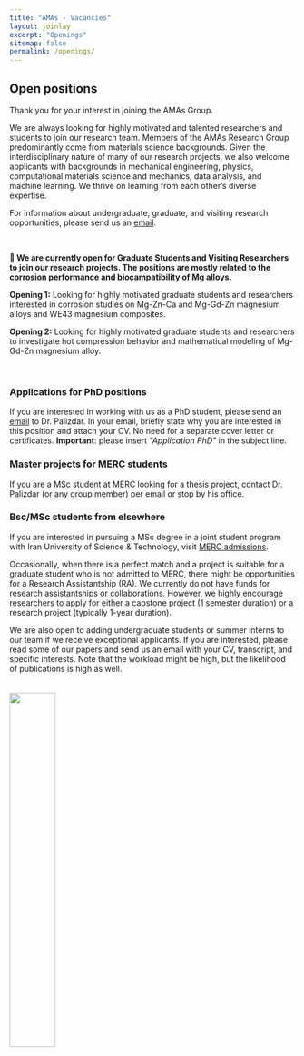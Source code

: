 ```yaml
---
title: "AMAs - Vacancies"
layout: joinlay
excerpt: "Openings"
sitemap: false
permalink: /openings/
---
```

## Open positions

Thank you for your interest in joining the AMAs Group.

We are always looking for highly motivated and talented researchers and students to join our research team. Members of the AMAs Research Group predominantly come from materials science backgrounds. Given the interdisciplinary nature of many of our research projects, we also welcome applicants with backgrounds in mechanical engineering, physics, computational materials science and mechanics, data analysis, and machine learning. We thrive on learning from each other’s diverse expertise.

For information about undergraduate, graduate, and visiting research opportunities, please send us an [email](mailto:amasresearchgroup@gmail.com).

<br>

**📢 We are currently open for Graduate Students and Visiting Researchers to join our research projects. The positions are mostly related to the corrosion performance and biocampatibility of Mg alloys.**

**Opening 1:** Looking for highly motivated graduate students and researchers interested in corrosion studies on Mg-Zn-Ca and Mg-Gd-Zn magnesium alloys and WE43 magnesium composites. 
<!-- For more information, please see [(this document)]({{ site.url }}{{ site.baseurl }}/downloads/PHD1.pdf). -->

**Opening 2:** Looking for highly motivated graduate students and researchers to investigate hot compression behavior and mathematical modeling of Mg-Gd-Zn magnesium alloy. 
<!-- For more information, please see [(this document)]({{ site.url }}{{ site.baseurl }}/downloads/PHD2.pdf). -->

<br>

### Applications for PhD positions
If you are interested in working with us as a PhD student, please send an [email](mailto:y.palizdar@merc.ac.ir) to Dr. Palizdar. In your email, briefly state why you are interested in this position and attach your CV. No need for a separate cover letter or certificates. **Important**: please insert _"Application PhD"_ in the subject line.

### Master projects for MERC students
If you are a MSc student at MERC looking for a thesis project, contact Dr. Palizdar (or any group member) per email or stop by his office.

### Bsc/MSc students from elsewhere
If you are interested in pursuing a MSc degree in a joint student program with Iran University of Science & Technology, visit <a href="https://www.merc.ac.ir/vice-presidents/research/postgraduate" target="_blank">MERC admissions</a>.

Occasionally, when there is a perfect match and a project is suitable for a graduate student who is not admitted to MERC, there might be opportunities for a Research Assistantship (RA). We currently do not have funds for research assistantships or collaborations. However, we highly encourage researchers to apply for either a capstone project (1 semester duration) or a research project (typically 1-year duration).

We are also open to adding undergraduate students or summer interns to our team if we receive exceptional applicants. If you are interested, please read some of our papers and send us an email with your CV, transcript, and specific interests. Note that the workload might be high, but the likelihood of publications is high as well.

<style>
  #joinid img {
    width: 40%;
    margin-top: 20px; /* Adjust this value as needed */
    margin-bottom: 20px; /* Adjust this value as needed */
    border-radius: 0; /* Ensure no rounded corners */
  }
</style>

<div id="joinid" >
  <img src="{{ site.url }}{{ site.baseurl }}/images/logopic/AMA_joinus.png" />
</div>
